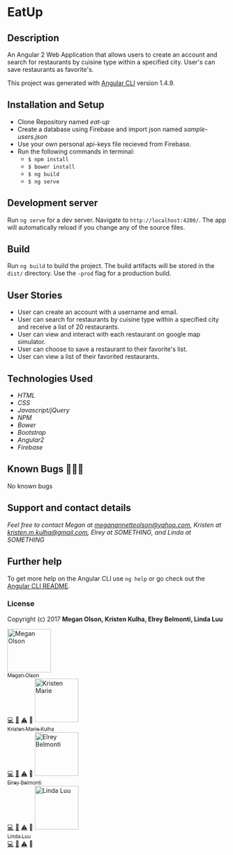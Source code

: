 # EatUp

## Description

An Angular 2 Web Application that allows users to create an account and search for restaurants by cuisine type within a specified city. User's can save restaurants as favorite's.

This project was generated with [Angular CLI](https://github.com/angular/angular-cli) version 1.4.9.

## Installation and Setup

* Clone Repository named _eat-up_
* Create a database using Firebase and import json named _sample-users.json_
* Use your own personal api-keys file recieved from Firebase.
* Run the following commands in terminal:
  * `$ npm install`
  * `$ bower install`
  * `$ ng build`
  * `$ ng serve`

## Development server

Run `ng serve` for a dev server. Navigate to `http://localhost:4200/`. The app will automatically reload if you change any of the source files.

## Build

Run `ng build` to build the project. The build artifacts will be stored in the `dist/` directory. Use the `-prod` flag for a production build.

## User Stories

* User can create an account with a username and email.
* User can search for restaurants by cuisine type within a specified city and receive a list of 20 restaurants.
* User can view and interact with each restaurant on google map simulator.
* User can choose to save a restaurant to their favorite's list.
* User can view a list of their favorited restaurants.

## Technologies Used

* _HTML_
* _CSS_
* _Javascript/jQuery_
* _NPM_
* _Bower_
* _Bootstrap_
* _Angular2_
* _Firebase_

## Known Bugs 🐛🐛🐛

No known bugs

## Support and contact details

_Feel free to contact Megan at meganannetteolson@yahoo.com, Kristen at kristen.m.kulha@gmail.com, Elrey at SOMETHING, and Linda at SOMETHING_

## Further help

To get more help on the Angular CLI use `ng help` or go check out the [Angular CLI README](https://github.com/angular/angular-cli/blob/master/README.md).

### License

Copyright (c) 2017 **Megan Olson, Kristen Kulha, Elrey Belmonti, Linda Luu**

<img src="https://avatars.githubusercontent.com/MegOlson?s=100" width="100" alt="Megan Olson" /><br />[<sub>Megan Olson</sub>](https://github.com/MegOlson)<br />[💻](https://github.com/eat-up/commits?author=MegOlson) [📖](https://github.com/eat-up/commits?author=MegOlson) [⚠️](https://github.com/eat-up/commits?author=MegOlson) 🎨
<img src="https://avatars.githubusercontent.com/kristenmarie?s=100" width="100" alt="Kristen Marie" /><br />[<sub>Kristen Marie Kulha</sub>](https://github.com/kristenmarie)<br />[💻](https://github.com/eat-up/commits?author=kristenmarie) [📖](https://github.com/eat-up/commits?author=kristenmarie) [⚠️](https://github.com/eat-up/commits?author=kristenmarie) 🎨
<img src="https://avatars.githubusercontent.com/ElreyB?s=100" width="100" alt="Elrey Belmonti" /><br />[<sub>Elrey Belmonti</sub>](https://github.com/ElreyB)<br />[💻](https://github.com/ElreyB/eat-up/commits?author=ElreyB) [📖](https://github.com/ElreyB/eat-up/commits?author=ElreyB) [⚠️](https://github.com/ElreyB/eat-up/commits?author=ElreyB) 🎨
<img src="https://avatars.githubusercontent.com/tocodenow?s=100" width="100" alt="Linda Luu" /><br />[<sub>Linda Luu</sub>](https://github.com/tocodenow)<br />[💻](https://github.com/eat-up/commits?author=tocodenow) [📖](https://github.com/eat-up/commits?author=tocodenow) [⚠️](https://github.com/eat-up/commits?author=tocodenow) 🎨
